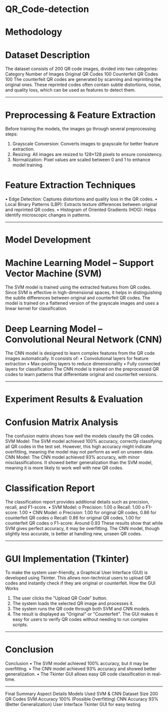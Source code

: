 ﻿# QR_Code-detection
# Methodology
# Dataset Description
The dataset consists of 200 QR code images, divided into two categories:
Category	Number of Images
Original QR Codes	100
Counterfeit QR Codes	100
The counterfeit QR codes are generated by scanning and reprinting the original ones. These reprinted codes often contain subtle distortions, noise, and quality loss, which can be used as features to detect them.
________________________________________
# Preprocessing & Feature Extraction
Before training the models, the images go through several preprocessing steps:
1.	Grayscale Conversion: Converts images to grayscale for better feature extraction.
2.	Resizing: All images are resized to 128×128 pixels to ensure consistency.
3.	Normalization: Pixel values are scaled between 0 and 1 to enhance model training.
# Feature Extraction Techniques
•	Edge Detection: Captures distortions and quality loss in the QR codes.
•	Local Binary Patterns (LBP): Extracts texture differences between original and reprinted QR codes.
•	Histogram of Oriented Gradients (HOG): Helps identify microscopic changes in patterns.
________________________________________
 # Model Development
# Machine Learning Model – Support Vector Machine (SVM)
The SVM model is trained using the extracted features from QR codes. Since SVM is effective in high-dimensional spaces, it helps in distinguishing the subtle differences between original and counterfeit QR codes.
The model is trained on a flattened version of the grayscale images and uses a linear kernel for classification.
# Deep Learning Model – Convolutional Neural Network (CNN)
The CNN model is designed to learn complex features from the QR code images automatically. It consists of:
•	Convolutional layers for feature extraction
•	Max-pooling layers to reduce dimensionality
•	Fully connected layers for classification
The CNN model is trained on the preprocessed QR codes to learn patterns that differentiate original and counterfeit versions.
________________________________________
#  Experiment Results & Evaluation
# Confusion Matrix Analysis
The confusion matrix shows how well the models classify the QR codes.
SVM Model:
The SVM model achieved 100% accuracy, correctly classifying all QR codes in the test set. However, this high accuracy might indicate overfitting, meaning the model may not perform as well on unseen data.
CNN Model:
The CNN model achieved 93% accuracy, with minor misclassifications. It showed better generalization than the SVM model, meaning it is more likely to work well with new QR codes.
# Classification Report
The classification report provides additional details such as precision, recall, and F1-score.
•	SVM Model:
o	Precision: 1.00
o	Recall: 1.00
o	F1-score: 1.00
•	CNN Model:
o	Precision: 1.00 for original QR codes, 0.86 for counterfeit QR codes
o	Recall: 0.86 for original QR codes, 1.00 for counterfeit QR codes
o	F1-score: Around 0.93
These results show that while SVM gives perfect accuracy, it may be overfitting. The CNN model, though slightly less accurate, is better at handling new, unseen QR codes.
________________________________________
#  GUI Implementation (Tkinter)
To make the system user-friendly, a Graphical User Interface (GUI) is developed using Tkinter. This allows non-technical users to upload QR codes and instantly check if they are original or counterfeit.
How the GUI Works
1.	The user clicks the "Upload QR Code" button.
2.	The system loads the selected QR image and processes it.
3.	The system runs the QR code through both SVM and CNN models.
4.	The result is displayed as "Original" or "Counterfeit".
The GUI makes it easy for users to verify QR codes without needing to run complex scripts.
________________________________________
# Conclusion 
Conclusion
•	The SVM model achieved 100% accuracy, but it may be overfitting.
•	The CNN model achieved 93% accuracy and showed better generalization.
•	The Tkinter GUI allows easy QR code classification in real-time.
________________________________________
Final Summary
Aspect	Details
Models Used	SVM & CNN
Dataset Size	200 QR Codes
SVM Accuracy	100% (Possible Overfitting)
CNN Accuracy	93% (Better Generalization)
User Interface	Tkinter GUI for easy testing

